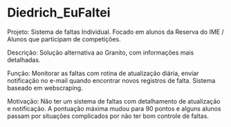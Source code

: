# Diedrich_EuFaltei
Projeto:
Sistema de faltas Individual.
Focado em alunos da Reserva do IME / Alunos que participam de competições. 

Descrição:
Solução alternativa ao Granito, com informações mais detalhadas.

Função:
Monitorar as faltas com rotina de atualização diária, enviar notificação no e-mail quando encontrar novos registros de falta.
Sistema baseado em webscraping.

Motivação:
Não ter um sistema de faltas com detalhamento de atualização e notificação.
A pontuação máxima mudou para 90 pontos e alguns alunos passam por situações complicados por não ter bom controle de faltas.
